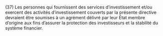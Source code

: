 (37) Les personnes qui fournissent des services d’investissement et/ou exercent des activités d’investissement couverts par la présente directive devraient être soumises à un agrément délivré par leur État membre d’origine aux fins d’assurer la protection des investisseurs et la stabilité du système financier.